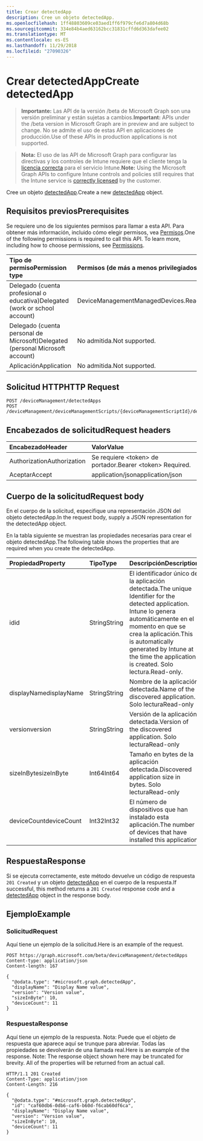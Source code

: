 ```yaml
---
title: Crear detectedApp
description: Cree un objeto detectedApp.
ms.openlocfilehash: 1ff48803609ce03aed1ff6f979cfe6d7a804d68b
ms.sourcegitcommit: 334e84b4aed63162bcc31831cffd6d363dafee02
ms.translationtype: MT
ms.contentlocale: es-ES
ms.lasthandoff: 11/29/2018
ms.locfileid: "27090326"
---
```

# <a name="create-detectedapp"></a><span data-ttu-id="eb9e7-103">Crear detectedApp</span><span class="sxs-lookup"><span data-stu-id="eb9e7-103">Create detectedApp</span></span>

> <span data-ttu-id="eb9e7-104">**Importante:** Las API de la versión /beta de Microsoft Graph son una versión preliminar y están sujetas a cambios.</span><span class="sxs-lookup"><span data-stu-id="eb9e7-104">**Important:** APIs under the /beta version in Microsoft Graph are in preview and are subject to change.</span></span> <span data-ttu-id="eb9e7-105">No se admite el uso de estas API en aplicaciones de producción.</span><span class="sxs-lookup"><span data-stu-id="eb9e7-105">Use of these APIs in production applications is not supported.</span></span>

> <span data-ttu-id="eb9e7-106">**Nota:** El uso de las API de Microsoft Graph para configurar las directivas y los controles de Intune requiere que el cliente tenga la [licencia correcta](https://go.microsoft.com/fwlink/?linkid=839381) para el servicio Intune.</span><span class="sxs-lookup"><span data-stu-id="eb9e7-106">**Note:** Using the Microsoft Graph APIs to configure Intune controls and policies still requires that the Intune service is [correctly licensed](https://go.microsoft.com/fwlink/?linkid=839381) by the customer.</span></span>

<span data-ttu-id="eb9e7-107">Cree un objeto [detectedApp](../resources/intune-devices-detectedapp.md).</span><span class="sxs-lookup"><span data-stu-id="eb9e7-107">Create a new [detectedApp](../resources/intune-devices-detectedapp.md) object.</span></span>
## <a name="prerequisites"></a><span data-ttu-id="eb9e7-108">Requisitos previos</span><span class="sxs-lookup"><span data-stu-id="eb9e7-108">Prerequisites</span></span>
<span data-ttu-id="eb9e7-p102">Se requiere uno de los siguientes permisos para llamar a esta API. Para obtener más información, incluido cómo elegir permisos, vea [Permisos](/graph/permissions-reference).</span><span class="sxs-lookup"><span data-stu-id="eb9e7-p102">One of the following permissions is required to call this API. To learn more, including how to choose permissions, see [Permissions](/graph/permissions-reference).</span></span>

|<span data-ttu-id="eb9e7-111">Tipo de permiso</span><span class="sxs-lookup"><span data-stu-id="eb9e7-111">Permission type</span></span>|<span data-ttu-id="eb9e7-112">Permisos (de más a menos privilegiados)</span><span class="sxs-lookup"><span data-stu-id="eb9e7-112">Permissions (from most to least privileged)</span></span>|
|:---|:---|
|<span data-ttu-id="eb9e7-113">Delegado (cuenta profesional o educativa)</span><span class="sxs-lookup"><span data-stu-id="eb9e7-113">Delegated (work or school account)</span></span>|<span data-ttu-id="eb9e7-114">DeviceManagementManagedDevices.ReadWrite.All</span><span class="sxs-lookup"><span data-stu-id="eb9e7-114">DeviceManagementManagedDevices.ReadWrite.All</span></span>|
|<span data-ttu-id="eb9e7-115">Delegado (cuenta personal de Microsoft)</span><span class="sxs-lookup"><span data-stu-id="eb9e7-115">Delegated (personal Microsoft account)</span></span>|<span data-ttu-id="eb9e7-116">No admitida.</span><span class="sxs-lookup"><span data-stu-id="eb9e7-116">Not supported.</span></span>|
|<span data-ttu-id="eb9e7-117">Aplicación</span><span class="sxs-lookup"><span data-stu-id="eb9e7-117">Application</span></span>|<span data-ttu-id="eb9e7-118">No admitida.</span><span class="sxs-lookup"><span data-stu-id="eb9e7-118">Not supported.</span></span>|

## <a name="http-request"></a><span data-ttu-id="eb9e7-119">Solicitud HTTP</span><span class="sxs-lookup"><span data-stu-id="eb9e7-119">HTTP Request</span></span>
<!-- {
  "blockType": "ignored"
}
-->
``` http
POST /deviceManagement/detectedApps
POST /deviceManagement/deviceManagementScripts/{deviceManagementScriptId}/deviceRunStates/{deviceManagementScriptDeviceStateId}/managedDevice/detectedApps
```

## <a name="request-headers"></a><span data-ttu-id="eb9e7-120">Encabezados de solicitud</span><span class="sxs-lookup"><span data-stu-id="eb9e7-120">Request headers</span></span>
|<span data-ttu-id="eb9e7-121">Encabezado</span><span class="sxs-lookup"><span data-stu-id="eb9e7-121">Header</span></span>|<span data-ttu-id="eb9e7-122">Valor</span><span class="sxs-lookup"><span data-stu-id="eb9e7-122">Value</span></span>|
|:---|:---|
|<span data-ttu-id="eb9e7-123">Authorization</span><span class="sxs-lookup"><span data-stu-id="eb9e7-123">Authorization</span></span>|<span data-ttu-id="eb9e7-124">Se requiere &lt;token&gt; de portador.</span><span class="sxs-lookup"><span data-stu-id="eb9e7-124">Bearer &lt;token&gt; Required.</span></span>|
|<span data-ttu-id="eb9e7-125">Aceptar</span><span class="sxs-lookup"><span data-stu-id="eb9e7-125">Accept</span></span>|<span data-ttu-id="eb9e7-126">application/json</span><span class="sxs-lookup"><span data-stu-id="eb9e7-126">application/json</span></span>|

## <a name="request-body"></a><span data-ttu-id="eb9e7-127">Cuerpo de la solicitud</span><span class="sxs-lookup"><span data-stu-id="eb9e7-127">Request body</span></span>
<span data-ttu-id="eb9e7-128">En el cuerpo de la solicitud, especifique una representación JSON del objeto detectedApp.</span><span class="sxs-lookup"><span data-stu-id="eb9e7-128">In the request body, supply a JSON representation for the detectedApp object.</span></span>

<span data-ttu-id="eb9e7-129">En la tabla siguiente se muestran las propiedades necesarias para crear el objeto detectedApp.</span><span class="sxs-lookup"><span data-stu-id="eb9e7-129">The following table shows the properties that are required when you create the detectedApp.</span></span>

|<span data-ttu-id="eb9e7-130">Propiedad</span><span class="sxs-lookup"><span data-stu-id="eb9e7-130">Property</span></span>|<span data-ttu-id="eb9e7-131">Tipo</span><span class="sxs-lookup"><span data-stu-id="eb9e7-131">Type</span></span>|<span data-ttu-id="eb9e7-132">Descripción</span><span class="sxs-lookup"><span data-stu-id="eb9e7-132">Description</span></span>|
|:---|:---|:---|
|<span data-ttu-id="eb9e7-133">id</span><span class="sxs-lookup"><span data-stu-id="eb9e7-133">id</span></span>|<span data-ttu-id="eb9e7-134">String</span><span class="sxs-lookup"><span data-stu-id="eb9e7-134">String</span></span>|<span data-ttu-id="eb9e7-135">El identificador único de la aplicación detectada.</span><span class="sxs-lookup"><span data-stu-id="eb9e7-135">The unique Identifier for the detected application.</span></span> <span data-ttu-id="eb9e7-136">Intune lo genera automáticamente en el momento en que se crea la aplicación.</span><span class="sxs-lookup"><span data-stu-id="eb9e7-136">This is automatically generated by Intune at the time the application is created.</span></span> <span data-ttu-id="eb9e7-137">Solo lectura.</span><span class="sxs-lookup"><span data-stu-id="eb9e7-137">Read-only.</span></span>|
|<span data-ttu-id="eb9e7-138">displayName</span><span class="sxs-lookup"><span data-stu-id="eb9e7-138">displayName</span></span>|<span data-ttu-id="eb9e7-139">String</span><span class="sxs-lookup"><span data-stu-id="eb9e7-139">String</span></span>|<span data-ttu-id="eb9e7-140">Nombre de la aplicación detectada.</span><span class="sxs-lookup"><span data-stu-id="eb9e7-140">Name of the discovered application.</span></span> <span data-ttu-id="eb9e7-141">Solo lectura</span><span class="sxs-lookup"><span data-stu-id="eb9e7-141">Read-only</span></span>|
|<span data-ttu-id="eb9e7-142">version</span><span class="sxs-lookup"><span data-stu-id="eb9e7-142">version</span></span>|<span data-ttu-id="eb9e7-143">String</span><span class="sxs-lookup"><span data-stu-id="eb9e7-143">String</span></span>|<span data-ttu-id="eb9e7-144">Versión de la aplicación detectada.</span><span class="sxs-lookup"><span data-stu-id="eb9e7-144">Version of the discovered application.</span></span> <span data-ttu-id="eb9e7-145">Solo lectura</span><span class="sxs-lookup"><span data-stu-id="eb9e7-145">Read-only</span></span>|
|<span data-ttu-id="eb9e7-146">sizeInByte</span><span class="sxs-lookup"><span data-stu-id="eb9e7-146">sizeInByte</span></span>|<span data-ttu-id="eb9e7-147">Int64</span><span class="sxs-lookup"><span data-stu-id="eb9e7-147">Int64</span></span>|<span data-ttu-id="eb9e7-148">Tamaño en bytes de la aplicación detectada.</span><span class="sxs-lookup"><span data-stu-id="eb9e7-148">Discovered application size in bytes.</span></span> <span data-ttu-id="eb9e7-149">Solo lectura</span><span class="sxs-lookup"><span data-stu-id="eb9e7-149">Read-only</span></span>|
|<span data-ttu-id="eb9e7-150">deviceCount</span><span class="sxs-lookup"><span data-stu-id="eb9e7-150">deviceCount</span></span>|<span data-ttu-id="eb9e7-151">Int32</span><span class="sxs-lookup"><span data-stu-id="eb9e7-151">Int32</span></span>|<span data-ttu-id="eb9e7-152">El número de dispositivos que han instalado esta aplicación.</span><span class="sxs-lookup"><span data-stu-id="eb9e7-152">The number of devices that have installed this application</span></span>|



## <a name="response"></a><span data-ttu-id="eb9e7-153">Respuesta</span><span class="sxs-lookup"><span data-stu-id="eb9e7-153">Response</span></span>
<span data-ttu-id="eb9e7-154">Si se ejecuta correctamente, este método devuelve un código de respuesta `201 Created` y un objeto [detectedApp](../resources/intune-devices-detectedapp.md) en el cuerpo de la respuesta.</span><span class="sxs-lookup"><span data-stu-id="eb9e7-154">If successful, this method returns a `201 Created` response code and a [detectedApp](../resources/intune-devices-detectedapp.md) object in the response body.</span></span>

## <a name="example"></a><span data-ttu-id="eb9e7-155">Ejemplo</span><span class="sxs-lookup"><span data-stu-id="eb9e7-155">Example</span></span>
### <a name="request"></a><span data-ttu-id="eb9e7-156">Solicitud</span><span class="sxs-lookup"><span data-stu-id="eb9e7-156">Request</span></span>
<span data-ttu-id="eb9e7-157">Aquí tiene un ejemplo de la solicitud.</span><span class="sxs-lookup"><span data-stu-id="eb9e7-157">Here is an example of the request.</span></span>
``` http
POST https://graph.microsoft.com/beta/deviceManagement/detectedApps
Content-type: application/json
Content-length: 167

{
  "@odata.type": "#microsoft.graph.detectedApp",
  "displayName": "Display Name value",
  "version": "Version value",
  "sizeInByte": 10,
  "deviceCount": 11
}
```

### <a name="response"></a><span data-ttu-id="eb9e7-158">Respuesta</span><span class="sxs-lookup"><span data-stu-id="eb9e7-158">Response</span></span>
<span data-ttu-id="eb9e7-p107">Aquí tiene un ejemplo de la respuesta. Nota: Puede que el objeto de respuesta que aparece aquí se trunque para abreviar. Todas las propiedades se devolverán de una llamada real.</span><span class="sxs-lookup"><span data-stu-id="eb9e7-p107">Here is an example of the response. Note: The response object shown here may be truncated for brevity. All of the properties will be returned from an actual call.</span></span>
``` http
HTTP/1.1 201 Created
Content-Type: application/json
Content-Length: 216

{
  "@odata.type": "#microsoft.graph.detectedApp",
  "id": "caf60db6-0db6-caf6-b60d-f6cab60df6ca",
  "displayName": "Display Name value",
  "version": "Version value",
  "sizeInByte": 10,
  "deviceCount": 11
}
```





